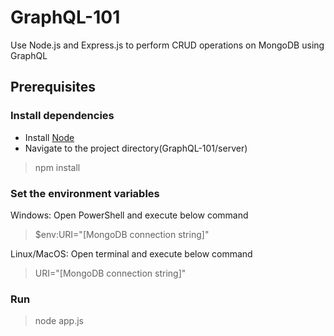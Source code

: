 # GraphQL-101
Use Node.js and Express.js to perform CRUD operations on MongoDB using GraphQL

## Prerequisites

### Install dependencies

* Install [Node](https://nodejs.org/en/)
* Navigate to the project directory(GraphQL-101/server)
> npm install

### Set the environment variables

Windows: Open PowerShell and execute below command
> $env:URI="[MongoDB connection string]"

Linux/MacOS: Open terminal and execute below command
> URI="[MongoDB connection string]"

### Run

> node app.js

